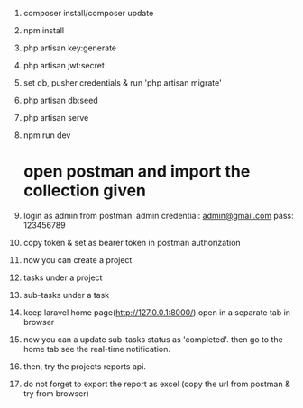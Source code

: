 

1. composer install/composer update
2. npm install
3. php artisan key:generate
4. php artisan jwt:secret
5. set db, pusher credentials & run 'php artisan migrate'
6. php artisan db:seed
7. php artisan serve
8. npm run dev

    open postman and import the collection given
    ============================================
    
9. login as admin from postman: 
                                admin credential: admin@gmail.com
                                                  pass: 123456789
10. copy token & set as bearer token in postman authorization
11. now you can create a project
12. tasks under a project
13. sub-tasks under a task
14. keep laravel home page(http://127.0.0.1:8000/) open in a separate tab in browser
14. now you can a update sub-tasks status as 'completed'. then go to the home tab see the real-time notification.
15. then, try the projects reports api.
16. do not forget to export the report as excel (copy the url from postman & try from browser)
                
                                
        
